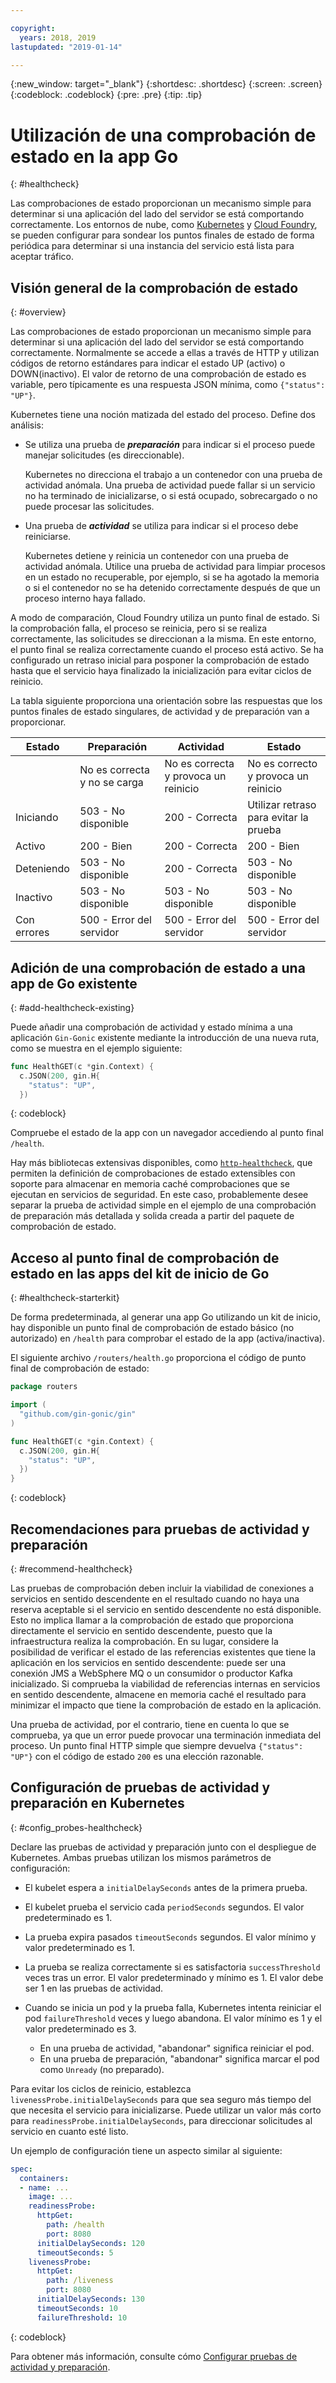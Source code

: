 ```yaml
---

copyright:
  years: 2018, 2019
lastupdated: "2019-01-14"

---
```


{:new_window: target="_blank"}
{:shortdesc: .shortdesc}
{:screen: .screen}
{:codeblock: .codeblock}
{:pre: .pre}
{:tip: .tip}

# Utilización de una comprobación de estado en la app Go
{: #healthcheck}

Las comprobaciones de estado proporcionan un mecanismo simple para determinar si una aplicación del lado del servidor se está comportando correctamente. Los entornos de nube, como [Kubernetes](https://www.ibm.com/cloud/container-service) y [Cloud Foundry](https://www.ibm.com/cloud/cloud-foundry), se pueden configurar para sondear los puntos finales de estado de forma periódica para determinar si una instancia del servicio está lista para aceptar tráfico.

## Visión general de la comprobación de estado
{: #overview}

Las comprobaciones de estado proporcionan un mecanismo simple para determinar si una aplicación del lado del servidor se está comportando correctamente. Normalmente se accede a ellas a través de HTTP y utilizan códigos de retorno estándares para indicar el estado UP (activo) o DOWN(inactivo). El valor de retorno de una comprobación de estado es variable, pero típicamente es una respuesta JSON mínima, como `{"status": "UP"}`.

Kubernetes tiene una noción matizada del estado del proceso. Define dos análisis:

- Se utiliza una prueba de _**preparación**_ para indicar si el proceso puede manejar solicitudes (es direccionable).

  Kubernetes no direcciona el trabajo a un contenedor con una prueba de actividad anómala. Una prueba de actividad puede fallar si un servicio no ha terminado de inicializarse, o si está ocupado, sobrecargado o no puede procesar las solicitudes.

- Una prueba de _**actividad**_ se utiliza para indicar si el proceso debe reiniciarse.

  Kubernetes detiene y reinicia un contenedor con una prueba de actividad anómala. Utilice una prueba de actividad para limpiar procesos en un estado no recuperable, por ejemplo, si se ha agotado la memoria o si el contenedor no se ha detenido correctamente después de que un proceso interno haya fallado.

A modo de comparación, Cloud Foundry utiliza un punto final de estado. Si la comprobación falla, el proceso se reinicia, pero si se realiza correctamente, las solicitudes se direccionan a la misma. En este entorno, el punto final se realiza correctamente cuando el proceso está activo. Se ha configurado un retraso inicial para posponer la comprobación de estado hasta que el servicio haya finalizado la inicialización para evitar ciclos de reinicio.

La tabla siguiente proporciona una orientación sobre las respuestas que los puntos finales de estado singulares, de actividad y de preparación van a proporcionar.

| Estado    | Preparación                   | Actividad                   | Estado                    |
|----------|-----------------------------|----------------------------|---------------------------|
|          | No es correcta y no se carga       | No es correcta y provoca un reinicio      | No es correcto y provoca un reinicio     |
| Iniciando | 503 - No disponible           | 200 - Correcta                   | Utilizar retraso para evitar la prueba   |
| Activo       | 200 - Bien                    | 200 - Correcta                   | 200 - Bien                  |
| Deteniendo | 503 - No disponible           | 200 - Correcta                   | 503 - No disponible         |
| Inactivo     | 503 - No disponible           | 503 - No disponible          | 503 - No disponible         |
| Con errores  | 500 - Error del servidor          | 500 - Error del servidor         | 500 - Error del servidor        |

## Adición de una comprobación de estado a una app de Go existente
{: #add-healthcheck-existing}

Puede añadir una comprobación de actividad y estado mínima a una aplicación `Gin-Gonic` existente mediante la introducción de una nueva ruta, como se muestra en el ejemplo siguiente:
```go
func HealthGET(c *gin.Context) {
  c.JSON(200, gin.H{
    "status": "UP",
  })
```
{: codeblock}

Compruebe el estado de la app con un navegador accediendo al punto final `/health`.

Hay más bibliotecas extensivas disponibles, como [`http-healthcheck`](https://github.com/robzienert/http-healthcheck), que permiten la definición de comprobaciones de estado extensibles con soporte para almacenar en memoria caché comprobaciones que se ejecutan en servicios de seguridad. En este caso, probablemente desee separar la prueba de actividad simple en el ejemplo de una comprobación de preparación más detallada y solida creada a partir del paquete de comprobación de estado.

## Acceso al punto final de comprobación de estado en las apps del kit de inicio de Go
{: #healthcheck-starterkit}

De forma predeterminada, al generar una app Go utilizando un kit de inicio, hay disponible un punto final de comprobación de estado básico (no autorizado) en `/health` para comprobar el estado de la app (activa/inactiva).

El siguiente archivo `/routers/health.go` proporciona el código de punto final de comprobación de estado:
```go
package routers

import (
  "github.com/gin-gonic/gin"
)

func HealthGET(c *gin.Context) {
  c.JSON(200, gin.H{
    "status": "UP",
  })
}
```
{: codeblock}

## Recomendaciones para pruebas de actividad y preparación
{: #recommend-healthcheck}

Las pruebas de comprobación deben incluir la viabilidad de conexiones a servicios en sentido descendente en el resultado cuando no haya una reserva aceptable si el servicio en sentido descendente no está disponible. Esto no implica llamar a la comprobación de estado que proporciona directamente el servicio en sentido descendente, puesto que la infraestructura realiza la comprobación. En su lugar, considere la posibilidad de verificar el estado de las referencias existentes que tiene la aplicación en los servicios en sentido descendente: puede ser una conexión JMS a WebSphere MQ o un consumidor o productor Kafka inicializado. Si comprueba la viabilidad de referencias internas en servicios en sentido descendente, almacene en memoria caché el resultado para minimizar el impacto que tiene la comprobación de estado en la aplicación.

Una prueba de actividad, por el contrario, tiene en cuenta lo que se comprueba, ya que un error puede provocar una terminación inmediata del proceso. Un punto final HTTP simple que siempre devuelva `{"status": "UP"}` con el código de estado `200` es una elección razonable.

## Configuración de pruebas de actividad y preparación en Kubernetes
{: #config_probes-healthcheck}

Declare las pruebas de actividad y preparación junto con el despliegue de Kubernetes. Ambas pruebas utilizan los mismos parámetros de configuración:

* El kubelet espera a `initialDelaySeconds` antes de la primera prueba.

* El kubelet prueba el servicio cada `periodSeconds` segundos. El valor predeterminado es 1.

* La prueba expira pasados `timeoutSeconds` segundos. El valor mínimo y valor predeterminado es 1.

* La prueba se realiza correctamente si es satisfactoria `successThreshold` veces tras un error. El valor predeterminado y mínimo es 1. El valor debe ser 1 en las pruebas de actividad.

* Cuando se inicia un pod y la prueba falla, Kubernetes intenta reiniciar el pod `failureThreshold` veces y luego abandona. El valor mínimo es 1 y el valor predeterminado es 3.
    - En una prueba de actividad, "abandonar" significa reiniciar el pod.
    - En una prueba de preparación, "abandonar" significa marcar el pod como `Unready` (no preparado).

Para evitar los ciclos de reinicio, establezca `livenessProbe.initialDelaySeconds` para que sea seguro más tiempo del que necesita el servicio para inicializarse. Puede utilizar un valor más corto para `readinessProbe.initialDelaySeconds`, para direccionar solicitudes al servicio en cuanto esté listo.

Un ejemplo de configuración tiene un aspecto similar al siguiente:
```yaml
spec:
  containers:
  - name: ...
    image: ...
    readinessProbe:
      httpGet:
        path: /health
        port: 8080
      initialDelaySeconds: 120
      timeoutSeconds: 5
    livenessProbe:
      httpGet:
        path: /liveness
        port: 8080
      initialDelaySeconds: 130
      timeoutSeconds: 10
      failureThreshold: 10
```
{: codeblock}

Para obtener más información, consulte cómo [Configurar pruebas de actividad y preparación](https://kubernetes.io/docs/tasks/configure-pod-container/configure-liveness-readiness-probes/).
